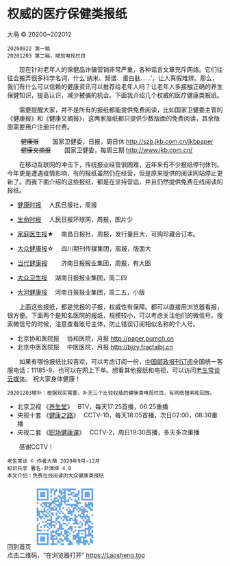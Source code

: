权威的医疗保健类报纸
====================
大萌 © 20200~202012

	20200922 第一稿
	20201203 第二稿，增加电视栏目

　　现在针对老年人的保健品诈骗营销非常严重，各种谣言文章充斥网络。它们往往会搬弄很多科学名词，什么‘纳米、频谱、蛋白肽……’，让人真假难辨。那么，我们有什么可以信赖的健康资讯可以推荐给老年人吗？让老年人多接触正确的养生保健知识，提高认识，减少被骗的机会。下面我介绍几个权威的医疗健康类报纸。

　　需要提醒大家，并不是所有的报纸都能提供免费阅读，比如国家卫健委主管的《健康报》和《健康文摘报》，这两家报纸都只提供少数版面的免费阅读，其余版面需要用户注册并付费。  

　　  ~~健康报~~　　	国家卫健委，日报，周日休		http://szb.jkb.com.cn/jkbpaper  
　　  ~~健康文摘报~~　　	国家卫健委，每周三期		http://www.jkb.com.cn/

　　在移动互联网的冲击下，传统报业经营很困难，近年来有不少报纸停刊休刊。今年更是遭遇疫情影响，有的报纸虽然仍在经营，但是原来提供的阅读网站停止更新了。而我下面介绍的这些报纸，都是在坚持营运，并且仍然提供免费在线阅读的报纸。

 * [健康时报](http://paper.people.com.cn/jksb)　	人民日报社，周报		
 * [生命时报](http://www.lifetimes.cn)　	人民日报环球网，周报，图片少	

 * [家庭医生报](http://jyb.ncrbw.cn)★　	南昌日报社，周报，发行量巨大，可购珍藏合订本。	
 * [大众健康报](http://www.dzjkb.org.cn)☆　	四川期刊传媒集团，周报，版面大	
 * [当代健康报](http://jkb.e23.cn)　　	济南日报报业集团，周报，有大图	
 * [大众卫生报](http://epaper.voc.com.cn)　	湖南日报报业集团，周二四		
 * [大河健康报](http://newpaper.dahe.cn/dhjkb)　	河南日报报业集团，周二五，小版	

　　上面这些报纸，都是党报的子报，权威性有保障。都可以直接用浏览器看报，很方便。下面两个是知名医院的报纸，规模较小，可以考虑关注他们的微信号。搜索微信号的时候，注意查看账号主体，防止错误订阅相似名称的个人号。

 * 北京协和医院报　	协和医院，月报		http://paper.pumch.cn
 * 北京中医医院报　	中医医院，月报		http://bjzy.fractalbj.cn

　　如果有哪份报纸比较喜欢，可以考虑订阅一份，[中国邮政报刊订阅](https://bk.11185.cn)全国统一客服电话：11185-9，也可以在网上下单。想看其他报纸和电视，可以访问[老生常谈云媒体](../fly )。 祝大家身体健康！

	20201203增补：根据现实需要，补充三个比较权威的健康类电视栏目，有网络搜索和回放。

 * 北京卫视 《[养生堂](https://www.btime.com/btv/btvws_yst )》　	BTV，每天17:25首播，06:25重播
 * 央视十套 《[健康之路](http://tv.cctv.com/lm/jkzl )》　	CCTV-10，每天18:05首播，次日02:00，08:30重播
 * 央视二套 《[职场健康课](http://tv.cctv.com/lm/zcjkk )》　	CCTV-2，周日19:30首播，多天多次重播

　　感谢CCTV！

	老生常谈 © 作者大萌 2020年9月~12月
	知识共享 署名-非演绎 4.0
	本文介绍：免费在线阅读的大众健康类报纸

回到首页
<a href=".." title="返回老生常谈首页"><img src="../indexQR-Blue.png" /></a>  
点击二维码，“在浏览器打开” https://Laosheng.top
